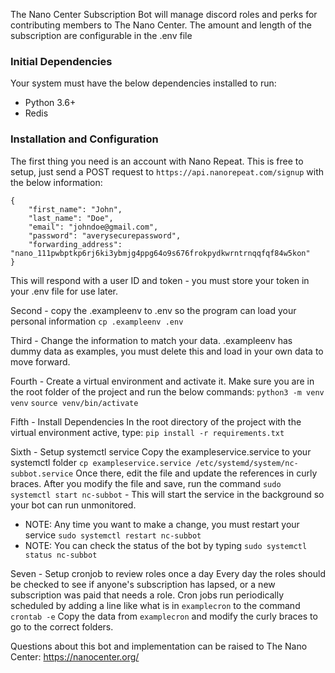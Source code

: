 The Nano Center Subscription Bot will manage discord roles and perks for contributing members to The Nano Center.
The amount and length of the subscription are configurable in the .env file

### Initial Dependencies
Your system must have the below dependencies installed to run:
- Python 3.6+
- Redis

### Installation and Configuration
The first thing you need is an account with Nano Repeat.  This is free to setup, just send a POST request to `https://api.nanorepeat.com/signup` with the below information:
```
{
    "first_name": "John",
    "last_name": "Doe",
    "email": "johndoe@gmail.com",
    "password": "averysecurepassword",
    "forwarding_address": "nano_111pwbptkp6rj6ki3ybmjg4ppg64o9s676frokpydkwrntrnqqfqf84w5kon"
}
```
This will respond with a user ID and token - you must store your token in your .env file for use later.

Second - copy the .exampleenv to .env so the program can load your personal information
`cp .exampleenv .env`

Third - Change the information to match your data.  .exampleenv has dummy data as examples, you must delete this and load in your own data to move forward.

Fourth - Create a virtual environment and activate it.  Make sure you are in the root folder of the project and run the below commands:
`python3 -m venv venv`
`source venv/bin/activate`

Fifth - Install Dependencies
In the root directory of the project with the virtual environment active, type:
`pip install -r requirements.txt`

Sixth - Setup systemctl service
Copy the exampleservice.service to your systemctl folder
`cp exampleservice.service /etc/systemd/system/nc-subbot.service`
Once there, edit the file and update the references in curly braces.
After you modify the file and save, run the command `sudo systemctl start nc-subbot` - This will start the service in the background so your bot can run unmonitored.
- NOTE: Any time you want to make a change, you must restart your service `sudo systemctl restart nc-subbot`
- NOTE: You can check the status of the bot by typing `sudo systemctl status nc-subbot`

Seven - Setup cronjob to review roles once a day
Every day the roles should be checked to see if anyone's subscription has lapsed, or a new subscription was paid that needs a role.
Cron jobs run periodically scheduled by adding a line like what is in `examplecron` to the command `crontab -e`
Copy the data from `examplecron` and modify the curly braces to go to the correct folders.

Questions about this bot and implementation can be raised to The Nano Center: https://nanocenter.org/